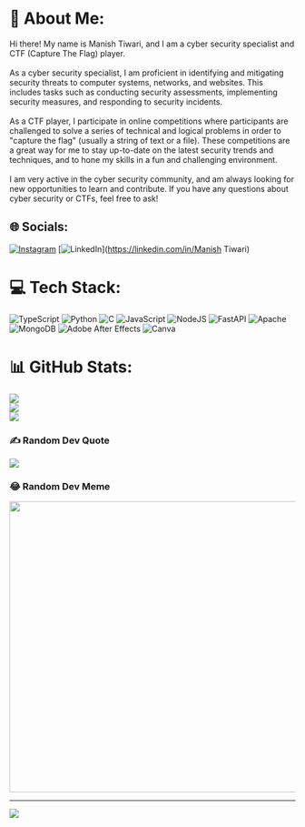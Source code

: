 # 💫 About Me:
Hi there! My name is Manish Tiwari, and I am a cyber security specialist and CTF (Capture The Flag) player.<br><br>As a cyber security specialist, I am proficient in identifying and mitigating security threats to computer systems, networks, and websites. This includes tasks such as conducting security assessments, implementing security measures, and responding to security incidents.<br><br>As a CTF player, I participate in online competitions where participants are challenged to solve a series of technical and logical problems in order to "capture the flag" (usually a string of text or a file). These competitions are a great way for me to stay up-to-date on the latest security trends and techniques, and to hone my skills in a fun and challenging environment.<br><br>I am very active in the cyber security community, and am always looking for new opportunities to learn and contribute. If you have any questions about cyber security or CTFs, feel free to ask!


## 🌐 Socials:
[![Instagram](https://img.shields.io/badge/Instagram-%23E4405F.svg?logo=Instagram&logoColor=white)](https://instagram.com/yfw_maniish) [![LinkedIn](https://img.shields.io/badge/LinkedIn-%230077B5.svg?logo=linkedin&logoColor=white)](https://linkedin.com/in/Manish Tiwari) 

# 💻 Tech Stack:
![TypeScript](https://img.shields.io/badge/typescript-%23007ACC.svg?style=for-the-badge&logo=typescript&logoColor=white) ![Python](https://img.shields.io/badge/python-3670A0?style=for-the-badge&logo=python&logoColor=ffdd54) ![C](https://img.shields.io/badge/c-%2300599C.svg?style=for-the-badge&logo=c&logoColor=white) ![JavaScript](https://img.shields.io/badge/javascript-%23323330.svg?style=for-the-badge&logo=javascript&logoColor=%23F7DF1E) ![NodeJS](https://img.shields.io/badge/node.js-6DA55F?style=for-the-badge&logo=node.js&logoColor=white) ![FastAPI](https://img.shields.io/badge/FastAPI-005571?style=for-the-badge&logo=fastapi) ![Apache](https://img.shields.io/badge/apache-%23D42029.svg?style=for-the-badge&logo=apache&logoColor=white) ![MongoDB](https://img.shields.io/badge/MongoDB-%234ea94b.svg?style=for-the-badge&logo=mongodb&logoColor=white) ![Adobe After Effects](https://img.shields.io/badge/Adobe%20After%20Effects-9999FF.svg?style=for-the-badge&logo=Adobe%20After%20Effects&logoColor=white) ![Canva](https://img.shields.io/badge/Canva-%2300C4CC.svg?style=for-the-badge&logo=Canva&logoColor=white)
# 📊 GitHub Stats:
![](https://github-readme-stats.vercel.app/api?username=yfwmaniish&theme=dark&hide_border=false&include_all_commits=true&count_private=true)<br/>
![](https://github-readme-streak-stats.herokuapp.com/?user=yfwmaniish&theme=dark&hide_border=false)<br/>
![](https://github-readme-stats.vercel.app/api/top-langs/?username=yfwmaniish&theme=dark&hide_border=false&include_all_commits=true&count_private=true&layout=compact)

### ✍️ Random Dev Quote
![](https://quotes-github-readme.vercel.app/api?type=horizontal&theme=radical)

### 😂 Random Dev Meme
<img src="https://random-memer.herokuapp.com/" width="512px"/>

---
[![](https://visitcount.itsvg.in/api?id=yfwmaniish&icon=0&color=0)](https://visitcount.itsvg.in)

<!-- Proudly created with GPRM ( https://gprm.itsvg.in ) -->
